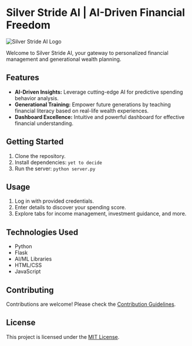 # Silver Stride AI | AI-Driven Financial Freedom

![Silver Stride AI Logo]((https://github.com/starrylight90/Imagine_AI/assets/100400706/e59d68c0-1cee-4005-8a1c-55bfc11b5f29))

Welcome to Silver Stride AI, your gateway to personalized financial management and generational wealth planning.

## Features

- **AI-Driven Insights:** Leverage cutting-edge AI for predictive spending behavior analysis.
- **Generational Training:** Empower future generations by teaching financial literacy based on real-life wealth experiences.
- **Dashboard Excellence:** Intuitive and powerful dashboard for effective financial understanding.

## Getting Started

1. Clone the repository.
2. Install dependencies: `yet to decide`
3. Run the server: `python server.py`

## Usage

1. Log in with provided credentials.
2. Enter details to discover your spending score.
3. Explore tabs for income management, investment guidance, and more.

## Technologies Used

- Python
- Flask
- AI/ML Libraries
- HTML/CSS
- JavaScript

## Contributing

Contributions are welcome! Please check the [Contribution Guidelines](CONTRIBUTING.md).

## License

This project is licensed under the [MIT License](LICENSE).
